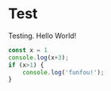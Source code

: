 # Test

Testing. Hello World!

```js
const x = 1
console.log(x+3);
if (x>1) {
    console.log('funfou!');
}
```
